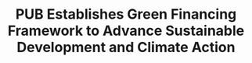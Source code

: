 ---
layout: post
title: "PUB Establishes Green Financing Framework to Advance Sustainable Development and Climate Action"
file_url: https://www.pub.gov.sg/news/pressreleases/2022PR13
---